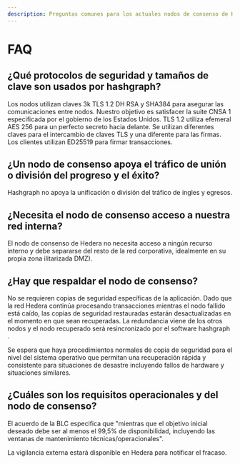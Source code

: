 ```yaml
---
description: Preguntas comunes para los actuales nodos de consenso de Hedera Mainnet
---
```


# FAQ

## ¿Qué protocolos de seguridad y tamaños de clave son usados por hashgraph?

Los nodos utilizan claves 3k TLS 1.2 DH RSA y SHA384 para asegurar las comunicaciones entre nodos. Nuestro objetivo es satisfacer la suite CNSA 1 especificada por el gobierno de los Estados Unidos. TLS 1.2 utiliza efemeral AES 256 para un perfecto secreto hacia delante. Se utilizan diferentes claves para el intercambio de claves TLS y una diferente para las firmas. Los clientes utilizan ED25519 para firmar transacciones.

## ¿Un nodo de consenso apoya el tráfico de unión o división del progreso y el éxito?

Hashgraph no apoya la unificación o división del tráfico de ingles y egresos.

## ¿Necesita el nodo de consenso acceso a nuestra red interna?

El nodo de consenso de Hedera no necesita acceso a ningún recurso interno y debe separarse del resto de la red corporativa, idealmente en su propia zona ilitarizada DMZ).

## ¿Hay que respaldar el nodo de consenso?

No se requieren copias de seguridad específicas de la aplicación. Dado que la red Hedera continúa procesando transacciones mientras el nodo fallido está caído, las copias de seguridad restauradas estarán desactualizadas en el momento en que sean recuperadas. La redundancia viene de los otros nodos y el nodo recuperado será resincronizado por el software hashgraph .

Se espera que haya procedimientos normales de copia de seguridad para el nivel del sistema operativo que permitan una recuperación rápida y consistente para situaciones de desastre incluyendo fallos de hardware y situaciones similares.

## ¿Cuáles son los requisitos operacionales y del nodo de consenso?

El acuerdo de la BLC especifica que "mientras que el objetivo inicial deseado debe ser al menos el 99,5% de disponibilidad, incluyendo las ventanas de mantenimiento técnicas/operacionales".

La vigilancia externa estará disponible en Hedera para notificar el fracaso.
